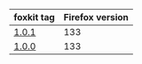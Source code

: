 | foxkit tag                                                       | Firefox version |
| ---------------------------------------------------------------- | --------------- |
| [1.0.1](https://github.com/naiyerasif/foxkit/releases/tag/1.0.1) | 133             |
| [1.0.0](https://github.com/naiyerasif/foxkit/releases/tag/1.0.0) | 133             |
